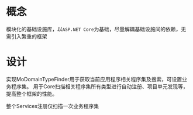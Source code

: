 # 概念

模块化的基础设施库，以`ASP.NET Core`为基础，尽量解耦基础设施间的依赖，无需引入繁重的框架

# 设计

实现MoDomainTypeFinder用于获取当前应用程序相关程序集及搜索，可设置业务程序集。
用于Core扫描相关程序集所有类型进行自动注册、项目单元发现等，提高整个框架的性能。

整个Services注册仅扫描一次业务程序集

```cs


```
